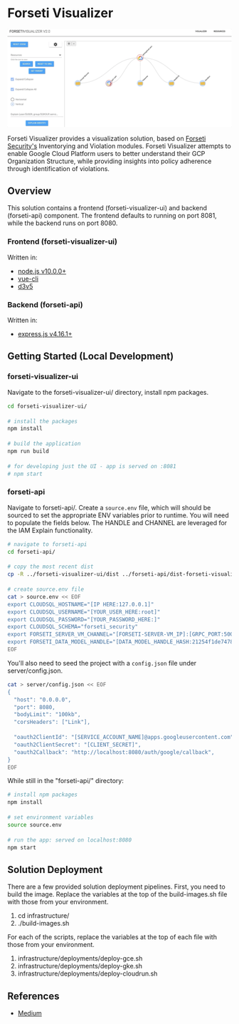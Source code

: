 # Forseti Visualizer

![](.assets/forseti-visualizer-example.gif)

Forseti Visualizer provides a visualization solution, based on [Forseti Security's](https://github.com/forseti-security/forseti-security) Inventorying and Violation modules.  Forseti Visualizer attempts to enable Google Cloud Platform users to better understand their GCP Organization Structure, while providing insights into policy adherence through identification of violations.

## Overview

This solution contains a frontend (forseti-visualizer-ui) and backend (forseti-api) component.  The frontend defaults to running on port 8081, while the backend runs on port 8080.  

### Frontend (forseti-visualizer-ui)

Written in:

* [node.js v10.0.0+](https://nodejs.org/en/)
* [vue-cli](https://cli.vuejs.org/guide/installation.html)
* [d3v5](https://d3js.org/)

### Backend (forseti-api)

Written in:

* [express.js v4.16.1+](https://expressjs.com/)

## Getting Started (Local Development)

### forseti-visualizer-ui

Navigate to the forseti-visualizer-ui/ directory, install npm packages.

```bash
cd forseti-visualizer-ui/

# install the packages
npm install

# build the application
npm run build

# for developing just the UI - app is served on :8081
# npm start
```

### forseti-api

Navigate to forseti-api/.  Create a `source.env` file, which will should be sourced to set the appropriate ENV variables prior to runtime.  You will need to populate the fields below.  The HANDLE and CHANNEL are leveraged for the IAM Explain functionality.

```bash
# navigate to forseti-api
cd forseti-api/

# copy the most recent dist
cp -R ../forseti-visualizer-ui/dist ../forseti-api/dist-forseti-visualizer-ui

# create source.env file
cat > source.env << EOF
export CLOUDSQL_HOSTNAME="[IP HERE:127.0.0.1]"
export CLOUDSQL_USERNAME="[YOUR_USER_HERE:root]"
export CLOUDSQL_PASSWORD="[YOUR_PASSWORD_HERE:]"
export CLOUDSQL_SCHEMA="forseti_security"
export FORSETI_SERVER_VM_CHANNEL="[FORSETI-SERVER-VM_IP]:[GRPC_PORT:50051]"
export FORSETI_DATA_MODEL_HANDLE="[DATA_MODEL_HANDLE_HASH:21254f1de747879237a95cb552e80844]"
EOF
```

You'll also need to seed the project with a `config.json` file under server/config.json.  

```bash
cat > server/config.json << EOF
{
  "host": "0.0.0.0",
  "port": 8080,
  "bodyLimit": "100kb",
  "corsHeaders": ["Link"],

  "oauth2ClientId": "[SERVICE_ACCOUNT_NAME]@apps.googleusercontent.com",
  "oauth2ClientSecret": "[CLIENT_SECRET]",
  "oauth2Callback": "http://localhost:8080/auth/google/callback",
}
EOF
```

While still in the "forseti-api/" directory:

```bash
# install npm packages
npm install

# set environment variables
source source.env

# run the app: served on localhost:8080
npm start
```

## Solution Deployment

There are a few provided solution deployment pipelines.  First, you need to build the image.  Replace the variables at the top of the build-images.sh file with those from your environment.

1. cd infrastructure/
2. ./build-images.sh

For each of the scripts, replace the variables at the top of each file with those from your environment.

1. infrastructure/deployments/deploy-gce.sh
2. infrastructure/deployments/deploy-gke.sh
3. infrastructure/deployments/deploy-cloudrun.sh

## References

* [Medium](https://medium.com/google-cloud/visualize-gcp-architecture-using-forseti-2-0-and-d3-js-ffc8fdf59450)
